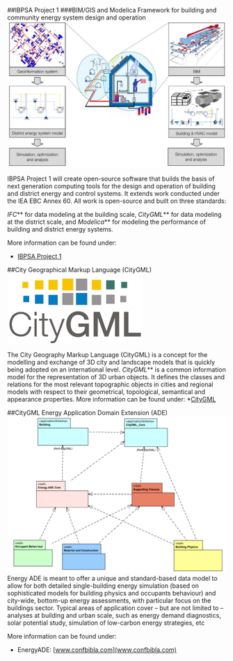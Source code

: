 ##IBPSA Project 1 
###BIM/GIS and Modelica Framework for building and community energy system design and operation
![P1 Logo](./images/IBPSA_P1.png)

IBPSA Project 1 will create open-source software that builds the basis of next generation computing tools for the design and operation of building and district energy and control systems. It extends work conducted under the IEA EBC Annex 60. All work is open-source and built on three standards:

_IFC_** for data modeling at the building scale,
_CityGML_** for data modeling at the district scale, and
_Modelica_** for modeling the performance of building and district energy systems.

More information can be found under:
* [IBPSA Project 1](https://ibpsa.github.io/project1/)


##City Geographical Markup Language (CityGML)
![CityGML Logo](./images/CityGML.png)

The City Geography Markup Language (CityGML) is a concept for the modelling and exchange of 3D city and landscape models that is quickly being adopted on an international level. 
_CityGML_** is a common information model for the representation of 3D urban objects. 
It defines the classes and relations for the most relevant topographic objects in cities and regional models with respect to their geometrical, topological, semantical and appearance properties.
More information can be found under:
*[CityGML](http://www.citygmlwiki.org/index.php?title=Citygml_Wiki)


##CityGML Energy Application Domain Extension (ADE)
![Energy ADE](./images/EnergyADE.png) 
Energy ADE is meant to offer a unique and standard-based data model to allow for both detailed single-building energy simulation (based on sophisticated models for building physics and occupants behaviour) and city-wide, bottom-up energy assessments, with particular focus on the buildings sector. 
Typical areas of application cover – but are not limited to – analyses at building and urban scale, such as energy demand diagnostics, solar potential study, simulation of low-carbon energy strategies, etc

More information can be found under:
* EnergyADE: [www.confbibla.com](www.confbibla.com)